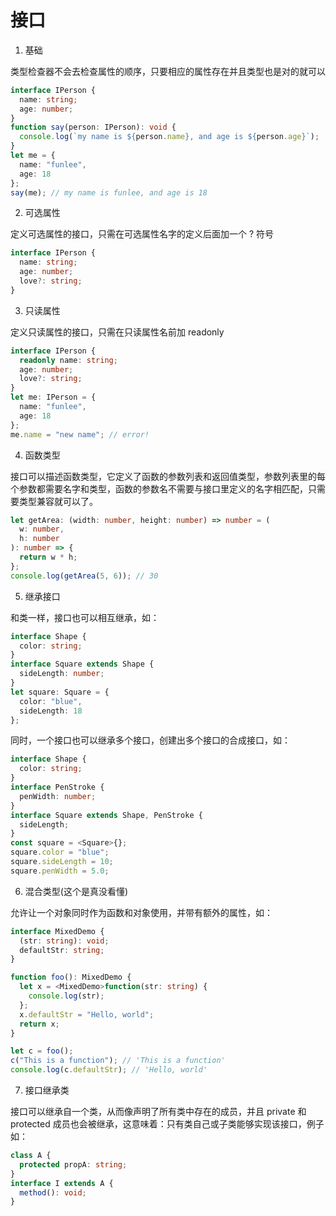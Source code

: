 # 接口

1. 基础

类型检查器不会去检查属性的顺序，只要相应的属性存在并且类型也是对的就可以

```ts
interface IPerson {
  name: string;
  age: number;
}
function say(person: IPerson): void {
  console.log(`my name is ${person.name}, and age is ${person.age}`);
}
let me = {
  name: "funlee",
  age: 18
};
say(me); // my name is funlee, and age is 18
```

2. 可选属性

定义可选属性的接口，只需在可选属性名字的定义后面加一个 ? 符号

```ts
interface IPerson {
  name: string;
  age: number;
  love?: string;
}
```

3. 只读属性

定义只读属性的接口，只需在只读属性名前加 readonly

```ts
interface IPerson {
  readonly name: string;
  age: number;
  love?: string;
}
let me: IPerson = {
  name: "funlee",
  age: 18
};
me.name = "new name"; // error!
```

4. 函数类型

接口可以描述函数类型，它定义了函数的参数列表和返回值类型，参数列表里的每个参数都需要名字和类型，函数的参数名不需要与接口里定义的名字相匹配，只需要类型兼容就可以了。

```ts
let getArea: (width: number, height: number) => number = (
  w: number,
  h: number
): number => {
  return w * h;
};
console.log(getArea(5, 6)); // 30
```

5. 继承接口

和类一样，接口也可以相互继承，如：

```ts
interface Shape {
  color: string;
}
interface Square extends Shape {
  sideLength: number;
}
let square: Square = {
  color: "blue",
  sideLength: 18
};
```

同时，一个接口也可以继承多个接口，创建出多个接口的合成接口，如：

```ts
interface Shape {
  color: string;
}
interface PenStroke {
  penWidth: number;
}
interface Square extends Shape, PenStroke {
  sideLength;
}
const square = <Square>{};
square.color = "blue";
square.sideLength = 10;
square.penWidth = 5.0;
```

6. 混合类型(这个是真没看懂)

允许让一个对象同时作为函数和对象使用，并带有额外的属性，如：

```ts
interface MixedDemo {
  (str: string): void;
  defaultStr: string;
}

function foo(): MixedDemo {
  let x = <MixedDemo>function(str: string) {
    console.log(str);
  };
  x.defaultStr = "Hello, world";
  return x;
}

let c = foo();
c("This is a function"); // 'This is a function'
console.log(c.defaultStr); // 'Hello, world'
```

7. 接口继承类

接口可以继承自一个类，从而像声明了所有类中存在的成员，并且 private 和 protected 成员也会被继承，这意味着：只有类自己或子类能够实现该接口，例子如：

```ts
class A {
  protected propA: string;
}
interface I extends A {
  method(): void;
}
```

